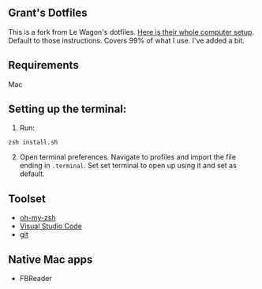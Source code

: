 ## Grant's Dotfiles

This is a fork from Le Wagon's dotfiles. [Here is their whole computer setup](github.com/lewagon/setup). Default to those instructions. Covers 99% of what I use. I've added a bit.

## Requirements
Mac

## Setting up the terminal:
1. Run:
```
zsh install.sh
```

2. Open terminal preferences. Navigate to profiles and import the file ending in `.terminal`. Set set terminal to open up using it and set as default.

## Toolset

- [oh-my-zsh](http://ohmyz.sh/)
- [Visual Studio Code](https://code.visualstudio.com/)
- [git](https://git-scm.com/)

## Native Mac apps
- FBReader